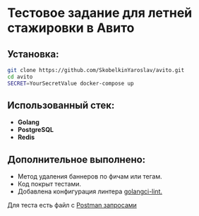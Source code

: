 # Тестовое задание для летней стажировки в Авито

## Установка:
```bash
git clone https://github.com/SkobelkinYaroslav/avito.git
cd avito
SECRET=YourSecretValue docker-compose up
```
## Использованный стек:
-   **Golang**
-   **PostgreSQL**
-   **Redis**

## Дополнительное выполнено:
- Метод удаления баннеров по фичам или тегам.
- Код покрыт тестами.
- Добавлена конфигурация линтера [golangci-lint.](https://github.com/golangci/golangci-lint)

Для теста есть файл с [Postman запросами](https://github.com/SkobelkinYaroslav/avito/blob/main/Avito.postman_collection.json)
